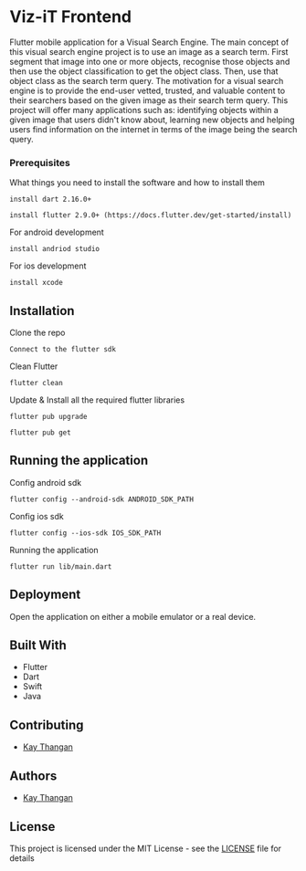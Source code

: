 # Viz-iT Frontend

Flutter mobile application for a Visual Search Engine. The main concept of this visual search engine project is to use
an image as
a search term. First segment that image into one or more objects, recognise those objects and then use the object
classification to get the object class. Then, use that object class as the search term query. The motivation for a
visual search engine is to provide the end-user vetted, trusted, and valuable content to their searchers based on the
given image as their search term query. This project will offer many applications such as: identifying objects within a
given image that users didn't know about, learning new objects and helping users find information on the internet in
terms of the image being the search query.

### Prerequisites

What things you need to install the software and how to install them

```
install dart 2.16.0+
```

```
install flutter 2.9.0+ (https://docs.flutter.dev/get-started/install)
```

For android development

```
install andriod studio
```

For ios development

```
install xcode
```

## Installation

Clone the repo

```
Connect to the flutter sdk
```

Clean Flutter

```
flutter clean
```

Update & Install all the required flutter libraries

```
flutter pub upgrade
```

```
flutter pub get
```

## Running the application

Config android sdk

```
flutter config --android-sdk ANDROID_SDK_PATH
```

Config ios sdk

```
flutter config --ios-sdk IOS_SDK_PATH
```

Running the application

```
flutter run lib/main.dart
```

## Deployment

Open the application on either a mobile emulator or a real device.

## Built With

* Flutter
* Dart
* Swift
* Java

## Contributing

* [Kay Thangan](https://github.com/KayThangan)

## Authors

* [Kay Thangan](https://github.com/KayThangan)

## License

This project is licensed under the MIT License - see the [LICENSE](LICENSE) file for details